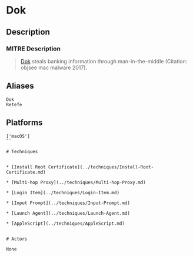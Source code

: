 
# Dok

## Description

### MITRE Description

> [Dok](https://attack.mitre.org/software/S0281) steals banking information through man-in-the-middle  (Citation: objsee mac malware 2017).

## Aliases

```
Dok
Retefe
```

## Platforms

```
['macOS']
``

# Techniques


* [Install Root Certificate](../techniques/Install-Root-Certificate.md)

* [Multi-hop Proxy](../techniques/Multi-hop-Proxy.md)
    
* [Login Item](../techniques/Login-Item.md)
    
* [Input Prompt](../techniques/Input-Prompt.md)
    
* [Launch Agent](../techniques/Launch-Agent.md)
    
* [AppleScript](../techniques/AppleScript.md)
    

# Actors

None
